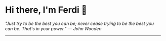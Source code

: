 <h1>Hi there, I'm Ferdi 👋</h1>

<p><em>
  "Just try to be the best you can be; never cease trying to be the best you can be. That's in your power." — John Wooden
</em></p>

---
